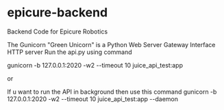 # epicure-backend
Backend Code for Epicure Robotics

The Gunicorn "Green Unicorn" is a Python Web Server Gateway Interface HTTP server
Run the api.py using command 

gunicorn -b 127.0.0.1:2020 -w2 --timeout 10 juice_api_test:app 

or 

If u want to run the API in background then use this command gunicorn -b 127.0.0.1:2020 -w2 --timeout 10 juice_api_test:app --daemon

